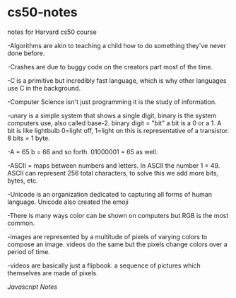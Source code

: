 # cs50-notes
 notes for Harvard cs50 course


-Algorithms are akin to teaching a child how to do something they've never done before.

-Crashes are due to buggy code on the creators part most of the time. 

-C is a primitive but incredibly fast language, which is why other languages use C in the background. 

-Computer Science isn't just programming it is the study of information.

-unary is a simple system that shows a single digit, binary is the system computers use, also called base-2. binary digit = "bit" a bit is a 0 or a 1. A bit is like lightbulb 0=light off,  1=light on this is representative of a transistor. 8 bits = 1 byte.

-A = 65 b = 66 and so forth. 01000001 = 65 as well.  

-ASCII = maps between numbers and letters. In ASCII the number 1 = 49. ASCII can represent 256 total characters, to solve this we add more bits, bytes, etc. 

-Unicode is an organization dedicated to capturing all forms of human language. Unicode also created the emoji

-There is many ways color can be shown on computers but RGB is the most common. 

-images are represented by a multitude of pixels of varying colors to compose an image. videos do the same but the pixels change colors over a period of time.

-videos are basically just a flipbook. a sequence of pictures which themselves are made of pixels. 


*Javascript Notes*

